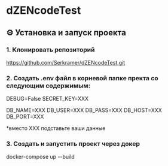 # dZENcodeTest

## ⚙️ Установка и запуск проекта

### 1. Клонировать репозиторий

https://github.com/Serkramer/dZENcodeTest.git


### 2. Создать .env файл в корневой папке пректа со следующим содержимым:


DEBUG=False
SECRET_KEY=XXX

DB_NAME=XXX
DB_USER=XXX
DB_PASS=XXX
DB_HOST=XXX
DB_PORT=XXX

*вместо XXX подставьте ваши данные


### 3. Создать и запустить проект через докер

docker-compose up --build